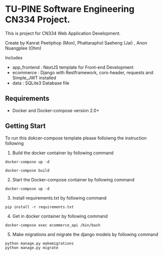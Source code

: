 # TU-PINE Software Engineering CN334 Project.

This is project for CN334 Web Application Development.

Create by Kanrat Peetiphop (Mon), Phattaraphol Saeheng (Jai) , Anon Nuangplee (Ohm)

Includes

- app_frontend : NextJS template for Front-end Development
- ecommerce : Django with Restframework, cors-header, requests and Simple_JWT installed
- data : SQLite3 Database file

## Requirements

- Docker and Docker-compose version 2.0+

## Getting Start

To run this dokcer-compose template please folloiwng the instruction following

1. Build the docker container by following command

```
docker-compose up -d
```

```
docker-compose build
```

2.  Start the Docker-compose container by following command

```
docker-compose up -d
```

3.  Install requirements.txt by following command

```
pip install -r requirements.txt
```

4.  Get in docker container by following command

```
docker-compose exec ecommerce_api /bin/bash
```

5.  Make migrations and migrate the django models by following command

```
python manage.py makemigrations
python manage.py migrate
```
